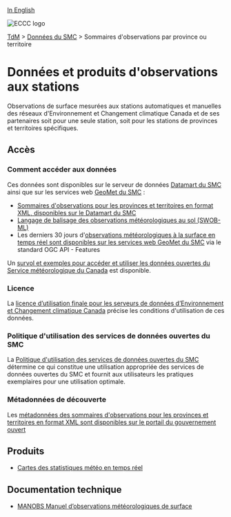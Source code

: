 [In English](readme_obs_insitu_en.md)

![ECCC logo](../../img_eccc-logo.png)

[TdM](../../readme_fr.md) > [Données du SMC](../readme_fr.md) > Sommaires d'observations par province ou territoire

# Données et produits d'observations aux stations

Observations de surface mesurées aux stations automatiques et manuelles des réseaux d'Environnement et Changement climatique Canada et de ses partenaires soit pour une seule station, soit pour les stations de provinces et territoires spécifiques. 

## Accès

### Comment accéder aux données

Ces données sont disponibles sur le serveur de données [Datamart du SMC](../../msc-datamart/readme_fr.md) ainsi que sur les services web [GeoMet du SMC](../../msc-geomet/readme_fr.md) :

* [Sommaires d'observations pour les provinces et territoires en format XML, disponibles sur le Datamart du SMC](readme_obs_insitu_xmldatamart_fr.md) 
* [Langage de balisage des observations météorologiques au sol (SWOB-ML)](readme_obs_insitu_swobdatamart_fr.md)
* Les derniers 30 jours d'[observations météorologiques à la surface en temps réel sont disponibles sur les services web GeoMet du SMC](https://api.weather.gc.ca/collections/swob-realtime) via le standard OGC API - Features

Un [survol et exemples pour accéder et utiliser les données ouvertes du Service météorologique du Canada](../../usage/readme_fr.md) est disponible.

### Licence

La [licence d’utilisation finale pour les serveurs de données d’Environnement et Changement climatique Canada](../../licence/readme_fr.md) précise les conditions d'utilisation de ces données.

### Politique d'utilisation des services de données ouvertes du SMC

La [Politique d'utilisation des services de données ouvertes du SMC](../../usage-policy/readme_fr.md) détermine ce qui constitue une utilisation appropriée des services de données ouvertes du SMC et fournit aux utilisateurs les pratiques exemplaires pour une utilisation optimale.

### Métadonnées de découverte

Les [métadonnées des sommaires d'observations pour les provinces et territoires en format XML sont disponibles sur le portail du gouvernement ouvert](https://ouvert.canada.ca/data/fr/dataset/493966f9-f683-4e56-8fa6-8799999c00bd)

## Produits

* [Cartes des statistiques météo en temps réel](https://hpfx.collab.science.gc.ca/~mab003/)

## Documentation technique

* [MANOBS Manuel d’observations météorologiques de surface](https://www.canada.ca/fr/environnement-changement-climatique/services/manuels-documents-conditions-meteorologiques/manobs-observations-surface.html)
